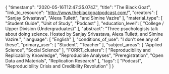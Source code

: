{
    "timestamp": "2020-05-16T12:47:35.074Z",
    "title": "The Black Goat",
    "link_to_resource": "http://www.theblackgoatpodcast.com/",
    "creators": [
        "Sanjay Srivastava",
        "Alexa Tullett",
        "and Simine Vazire"
    ],
    "material_type": [
        "Student Guide",
        "Unit of Study",
        "Podcast"
    ],
    "education_level": [
        "College / Upper Division (Undergraduates)"
    ],
    "abstract": "Three psychologists talk about doing science. Hosted by Sanjay Srivastava, Alexa Tullett, and Simine Vazire.",
    "language": [
        "English"
    ],
    "conditions_of_use": "I don't see any of these",
    "primary_user": [
        "Student",
        "Teacher"
    ],
    "subject_areas": [
        "Applied Science",
        "Social Science"
    ],
    "FORRT_clusters": [
        "Reproducibility and Replicability Knowledge",
        "Reproducible Analyses",
        "Preregistration",
        "Open Data and Materials",
        "Replication Research"
    ],
    "tags": [
        "Podcast",
        "Reproducibility Crisis and Credibility Revolution"
    ]
}